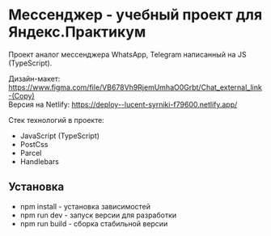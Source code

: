 # Мессенджер - учебный проект для Яндекс.Практикум

Проект аналог мессенджера WhatsApp, Telegram написанный на JS (TypeScript).

Дизайн-макет: https://www.figma.com/file/VB678Vh9RjemUmhaO0Grbt/Chat_external_link-(Copy) <br />
Версия на Netlify: https://deploy--lucent-syrniki-f79600.netlify.app/

Стек технологий в проекте:
- JavaScript (TypeScript)
- PostCss
- Parcel
- Handlebars

## Установка

- npm install - установка зависимостей
- npm run dev - запуск версии для разработки
- npm run build - сборка стабильной версии